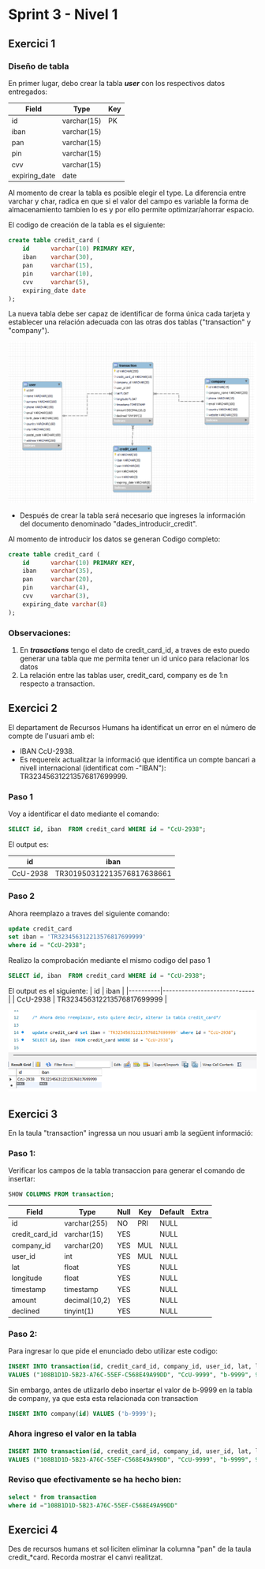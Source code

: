 # Sprint 3 - Nivel 1


## Exercici 1


### Diseño de tabla


En primer lugar, debo crear la tabla _**user**_ con los respectivos datos entregados: 

| Field          | Type          | Key  | 
|----------------|---------------|------|
| id             |  varchar(15)  |  PK  |  
| iban           |  varchar(15)  |      |
| pan            |  varchar(15)  |      |
| pin            |  varchar(15)  |      |
| cvv            |  varchar(15)  |      |
| expiring_date  |  date         |      |

Al momento de crear la tabla es posible elegir el type. La diferencia entre varchar y char, radica en que si el valor del campo es variable la forma de almacenamiento tambien lo es y por ello permite optimizar/ahorrar espacio.

El codigo de creación de la tabla es el siguiente: 
```sql
create table credit_card (
    id   	varchar(10) PRIMARY KEY,
    iban 	varchar(30),
    pan 	varchar(15),
    pin 	varchar(10),
    cvv 	varchar(5),
    expiring_date date
);
```
La nueva tabla debe ser capaz de identificar de forma única cada tarjeta y establecer una relación adecuada con las otras dos tablas ("transaction" y "company"). 

![logo](relaciones.png)


- Después de crear la tabla será necesario que ingreses la información del documento denominado "dades_introducir_credit". 

Al momento de introducir los datos se generan
Codigo completo:
```sql
create table credit_card (
    id   	varchar(10) PRIMARY KEY,
    iban 	varchar(35),
    pan 	varchar(20),
    pin 	varchar(4),
    cvv 	varchar(3),
    expiring_date varchar(8)
);
```
### Observaciones: 
1. En _**trasactions**_ tengo el dato de credit_card_id, a traves de esto puedo generar una tabla que me permita tener un id unico para relacionar los datos 
2. La relación entre las tablas  user, credit_card, company es de 1:n respecto a transaction.



## Exercici 2
El departament de Recursos Humans ha identificat un error en el número de compte de l'usuari amb el:
- IBAN CcU-2938. 
- Es requereix actualitzar la informació que identifica un compte bancari a nivell internacional (identificat com 
-"IBAN"): TR323456312213576817699999. 
### Paso 1
Voy a identificar el dato mediante el comando:
```sql
SELECT id, iban  FROM credit_card WHERE id = "CcU-2938";
```
El output es:

|  id      | iban                       |
|----------|----------------------------|
| CcU-2938 | TR301950312213576817638661 |


### Paso 2
Ahora reemplazo a traves del siguiente comando: 

```sql
update credit_card 
set iban = 'TR323456312213576817699999' 
where id = "CcU-2938";
```
Realizo la comprobación mediante el mismo codigo del paso 1

```sql
SELECT id, iban  FROM credit_card WHERE id = "CcU-2938";
```
El output es el siguiente: 
|  id      | iban                        |
|----------|-----------------------------|
| CcU-2938 | TR323456312213576817699999  |


![logo](ex2.png)



## Exercici 3

En la taula "transaction" ingressa un nou usuari amb la següent informació:

### Paso 1: 
Verificar los campos de la tabla transaccion para generar el comando de insertar:

```sql
SHOW COLUMNS FROM transaction;
```

| Field           | Type            | Null | Key | Default | Extra |
|-----------------|-----------------|------|-----|---------|-------|
| id              | varchar(255)    | NO   | PRI | NULL    |       |
| credit_card_id  | varchar(15)     | YES  |     | NULL    |       |
| company_id      | varchar(20)     | YES  | MUL | NULL    |       |
| user_id         | int             | YES  | MUL | NULL    |       |
| lat             | float           | YES  |     | NULL    |       |
| longitude       | float           | YES  |     | NULL    |       |
| timestamp       | timestamp       | YES  |     | NULL    |       |
| amount          | decimal(10,2)   | YES  |     | NULL    |       |
| declined        | tinyint(1)      | YES  |     | NULL    |       |

### Paso 2:  

Para ingresar lo que pide el enunciado debo utilizar este codigo:
```sql
INSERT INTO transaction(id, credit_card_id, company_id, user_id, lat, longitude, timestamp, amount, declined)
VALUES ("108B1D1D-5B23-A76C-55EF-C568E49A99DD", "CcU-9999", "b-9999", 9999, 829.999, -117.999, NOW(), 111.11, 0);
```
Sin embargo, antes de utlizarlo debo insertar el valor de b-9999 en la tabla de company, ya que esta esta relacionada con transaction
```sql
INSERT INTO company(id) VALUES ('b-9999');
```

### Ahora ingreso el valor en la tabla

```sql
INSERT INTO transaction(id, credit_card_id, company_id, user_id, lat, longitude, timestamp, amount, declined)
VALUES ("108B1D1D-5B23-A76C-55EF-C568E49A99DD", "CcU-9999", "b-9999", 9999, 829.999, -117.999, NOW(), 111.11, 0);
```
### Reviso que efectivamente se ha hecho bien:
```sql
select * from transaction
where id ="108B1D1D-5B23-A76C-55EF-C568E49A99DD"
```


## Exercici 4

Des de recursos humans et sol·liciten eliminar la columna "pan" de la taula credit_*card. Recorda mostrar el canvi realitzat.

